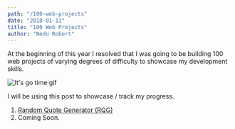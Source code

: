 ```yaml
---
path: "/100-web-projects"
date: "2018-01-11"
title: "100 Web Projects"
author: "Nedu Robert"
---
```


At the beginning of this year I resolved that I was going to be building 100 web projects of varying degrees of difficulty to showcase my development skills.

![It's go time gif](https://cdn-images-1.medium.com/max/800/1*quVkuI0ndTV7_IJNkS-T1A.gif)

I will be using this post to showcase / track my progress.

1. [Random Quote Generator (RQG)](https://nedu.github.io/RQG/)
2. Coming Soon.